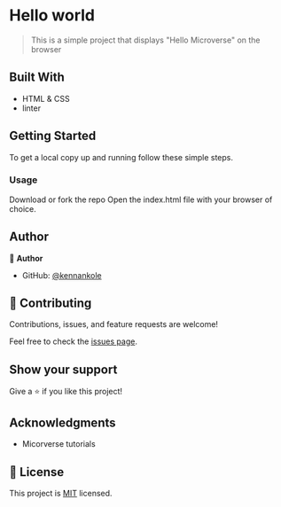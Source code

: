 # Hello world

> This is a simple project that displays "Hello Microverse" on the browser


## Built With

- HTML & CSS
- linter


## Getting Started

To get a local copy up and running follow these simple steps.

### Usage
Download or fork the repo 
Open the index.html file with your browser of choice.




## Author

👤 **Author**

- GitHub: [@kennankole](https://github.com/kennankole)


## 🤝 Contributing

Contributions, issues, and feature requests are welcome!

Feel free to check the [issues page](../../issues/).

## Show your support

Give a ⭐️ if you like this project!

## Acknowledgments

- Micorverse tutorials

## 📝 License

This project is [MIT](./LICENSE) licensed.